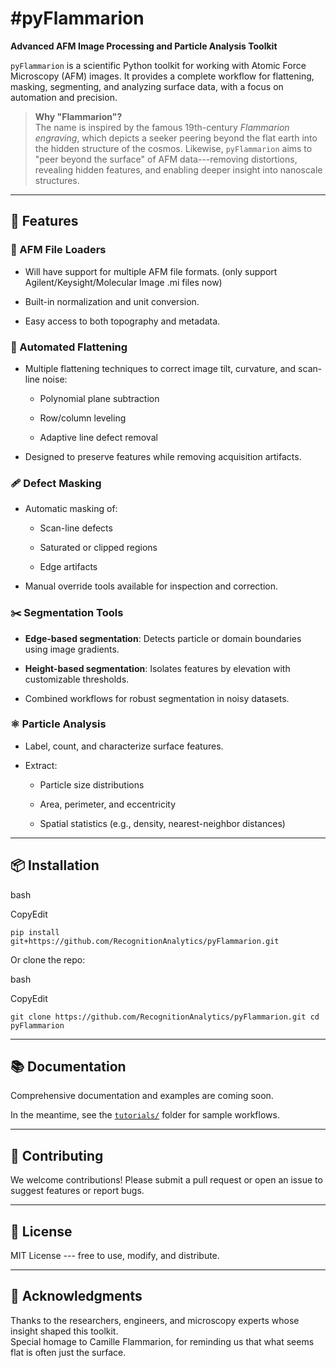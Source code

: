 #pyFlammarion
============

**Advanced AFM Image Processing and Particle Analysis Toolkit**

`pyFlammarion` is a scientific Python toolkit for working with Atomic Force Microscopy (AFM) images. It provides a complete workflow for flattening, masking, segmenting, and analyzing surface data, with a focus on automation and precision.

> **Why "Flammarion"?**\
> The name is inspired by the famous 19th-century *Flammarion engraving*, which depicts a seeker peering beyond the flat earth into the hidden structure of the cosmos. Likewise, `pyFlammarion` aims to "peer beyond the surface" of AFM data---removing distortions, revealing hidden features, and enabling deeper insight into nanoscale structures.

* * * * *

🧰 Features
-----------

### 📁 AFM File Loaders

-   Will have support for multiple AFM file formats. (only support Agilent/Keysight/Molecular Image .mi files now)

-   Built-in normalization and unit conversion.

-   Easy access to both topography and metadata.

### 🧼 Automated Flattening

-   Multiple flattening techniques to correct image tilt, curvature, and scan-line noise:

    -   Polynomial plane subtraction

    -   Row/column leveling

    -   Adaptive line defect removal

-   Designed to preserve features while removing acquisition artifacts.

### 🩹 Defect Masking

-   Automatic masking of:

    -   Scan-line defects

    -   Saturated or clipped regions

    -   Edge artifacts

-   Manual override tools available for inspection and correction.

### ✂️ Segmentation Tools

-   **Edge-based segmentation**: Detects particle or domain boundaries using image gradients.

-   **Height-based segmentation**: Isolates features by elevation with customizable thresholds.

-   Combined workflows for robust segmentation in noisy datasets.

### ⚛️ Particle Analysis

-   Label, count, and characterize surface features.

-   Extract:

    -   Particle size distributions

    -   Area, perimeter, and eccentricity

    -   Spatial statistics (e.g., density, nearest-neighbor distances)

* * * * *

📦 Installation
---------------

bash

CopyEdit

`pip install git+https://github.com/RecognitionAnalytics/pyFlammarion.git`

Or clone the repo:

bash

CopyEdit

`git clone https://github.com/RecognitionAnalytics/pyFlammarion.git
cd pyFlammarion
`

* * * * *
 

📚 Documentation
----------------

Comprehensive documentation and examples are coming soon.

In the meantime, see the [`tutorials/`](https://github.com/RecognitionAnalytics/pyFlammarion/blob/main/Tutorials.ipynb) folder for sample workflows.

* * * * *

🤝 Contributing
---------------

We welcome contributions! Please submit a pull request or open an issue to suggest features or report bugs.

* * * * *

🧪 License
----------

MIT License --- free to use, modify, and distribute.

* * * * *

🌌 Acknowledgments
------------------

Thanks to the researchers, engineers, and microscopy experts whose insight shaped this toolkit.\
Special homage to Camille Flammarion, for reminding us that what seems flat is often just the surface.
